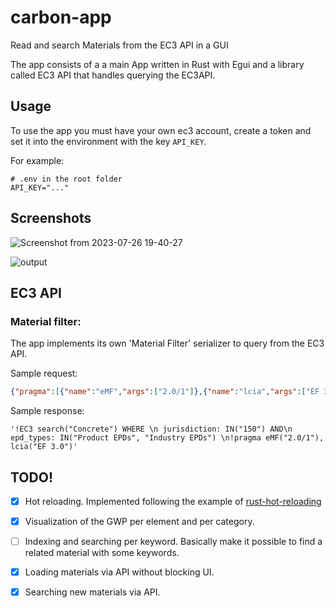 # carbon-app

Read and search Materials from the EC3 API in a GUI 

The app consists of a a main App written in Rust with Egui and a library called EC3 API that handles querying the EC3API.

## Usage 
To use the app you must have your own ec3 account, create a token and set it into the environment with the key  `API_KEY`.

For example:


```
# .env in the root folder
API_KEY="..."
```

## Screenshots

![Screenshot from 2023-07-26 19-40-27](https://github.com/andrsbtrg/carbon-app/assets/63083862/60e30e08-bb30-4463-ad84-67c0bd5d24c5)

![output](https://github.com/andrsbtrg/carbon-app/assets/63083862/4b18a75f-d9e1-4dbf-a988-bfa1e77dbe27)

## EC3 API

### Material filter:
The app implements its own 'Material Filter' serializer to query from the EC3 API.


Sample request:

```json
{"pragma":[{"name":"eMF","args":["2.0/1"]},{"name":"lcia","args":["EF 3.0"]}],"category":"Concrete","filter":[{"field":"jurisdiction","op":"in","arg":["150"]},{"field":"epd_types","op":"in","arg":["Product EPDs","Industry EPDs"]}]}
```


Sample response:

```
'!EC3 search("Concrete") WHERE \n jurisdiction: IN("150") AND\n epd_types: IN("Product EPDs", "Industry EPDs") \n!pragma eMF("2.0/1"), lcia("EF 3.0")'
```

## TODO!
- [x] Hot reloading. Implemented following the example of [rust-hot-reloading](https://github.com/irh/rust-hot-reloading/tree/main)
- [x] Visualization of the GWP per element and per category.
- [ ] Indexing and searching per keyword. Basically make it possible to find a related material with some keywords.
- [x] Loading materials via API without blocking UI.
- [x] Searching new materials via API.

